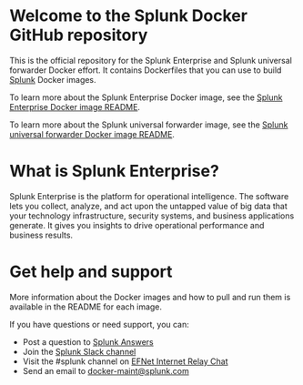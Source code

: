 # Welcome to the Splunk Docker GitHub repository

This is the official repository for the Splunk Enterprise and Splunk universal forwarder Docker effort. It contains Dockerfiles that you can use to build [Splunk](https://splunk.com) Docker images.

To learn more about the Splunk Enterprise Docker image, see the [Splunk Enterprise Docker image README](https://github.com/splunk/docker-splunk/blob/master/enterprise/README.md).

To learn more about the Splunk universal forwarder image, see the [Splunk universal forwarder Docker image README](https://github.com/splunk/docker-splunk/blob/master/universalforwarder/README.md).
# What is Splunk Enterprise?

Splunk Enterprise is the platform for operational intelligence. The software lets you collect, analyze, and act upon the untapped value of big data that your technology infrastructure, security systems, and business applications generate. It gives you insights to drive operational performance and business results.

# Get help and support

More information about the Docker images and how to pull and run them is available in the README for each image.

If you have questions or need support, you can:

* Post a question to [Splunk Answers](http://answers.splunk.com)
* Join the [Splunk Slack channel](http://splunk-usergroups.slack.com)
* Visit the #splunk channel on [EFNet Internet Relay Chat](http://www.efnet.org)
* Send an email to [docker-maint@splunk.com](mailto:docker-maint@splunk.com)

